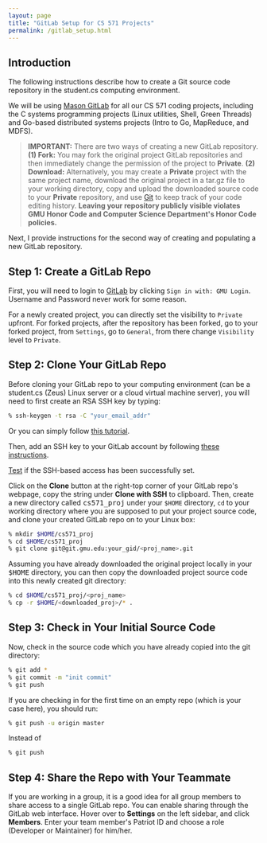 ```yaml
---
layout: page
title: "GitLab Setup for CS 571 Projects"
permalink: /gitlab_setup.html
---
```


## Introduction

The following instructions describe how to create a Git source code
repository in the student.cs computing environment.

We will be using [Mason GitLab](https://git.gmu.edu/users/sign_in) for all our CS 571 coding projects,
including the C systems programming projects (Linux utilities, Shell,
Green Threads) and Go-based distributed systems projects (Intro to Go, MapReduce,
and MDFS). 

> **IMPORTANT:** There are two ways of creating a new GitLab repository.
**(1) Fork:** You may fork the original project GitLab repositories
and then immediately change the permission of the project to
**Private**.
**(2) Download:** Alternatively, you may create a **Private**
project with the same project name, download the original project in
a tar.gz file to your working directory, copy and upload the
downloaded source code to your **Private** repository, and use <a
href="https://git-scm.com/">Git</a> to keep track of your code
editing history.
**Leaving your repository publicly visible violates GMU Honor Code and
Computer Science Department's Honor Code policies.**



Next, I provide instructions for the second way of creating and
populating a new GitLab repository.

## Step 1: Create a GitLab Repo

First, you will need to login to <a
href="https://git.gmu.edu/users/sign_in">GitLab</a> by clicking
`Sign in with: GMU Login`. Username and Password never work
for some reason.

For a newly created project, you can directly set the visibility to
`Private` upfront. For forked projects,
after the repository has been forked, go to your forked project, from
`Settings`, go to `General`, from there change `Visibility` level to 
`Private`.

## Step 2: Clone Your GitLab Repo

Before cloning your GitLab repo to your computing environment (can be
a student.cs (Zeus) Linux server or a cloud virtual machine server),
you will need to first create an RSA SSH key by typing:

```bash
% ssh-keygen -t rsa -C "your_email_addr"
```

Or you can simply follow 
<a href="https://git.gmu.edu/help/ssh/README#generating-a-new-ssh-key-pair">this tutorial</a>.

Then, add an SSH key to your GitLab account by following 
<a href="https://git.gmu.edu/help/ssh/README#adding-an-ssh-key-to-your-gitlab-account">these instructions</a>.

<a href="https://git.gmu.edu/help/ssh/README#adding-an-ssh-key-to-your-gitlab-account">Test</a> if
the SSH-based access has been successfully set. 


Click on the **Clone** button at the right-top corner of your GitLab repo's webpage,
copy the string under **Clone with SSH** to clipboard.
Then, create a new directory called <tt>cs571_proj</tt> under your `$HOME` directory, 
`cd` to your working directory where you are supposed to put your project source code,
and clone your created GitLab repo on to your Linux box:

```bash
% mkdir $HOME/cs571_proj
% cd $HOME/cs571_proj 
% git clone git@git.gmu.edu:your_gid/<proj_name>.git
```

Assuming you have already downloaded the original project locally in your
<tt>$HOME</tt> directory,
you can then copy the downloaded project source code into this newly
created git directory:

```bash
% cd $HOME/cs571_proj/<proj_name>
% cp -r $HOME/<downloaded_proj>/* .
```

## Step 3: Check in Your Initial Source Code

Now, check in the source code which you have already copied into the git directory:

```bash
% git add *
% git commit -m "init commit" 
% git push  
```

If you are checking in for the first time on an empty repo (which is your case here),
you should run:

```bash
% git push -u origin master
```

Instead of

```bash
% git push
```

## Step 4: Share the Repo with Your Teammate

If you are working in a group, it is a good idea for all group
members to share access to a single GitLab repo. You can enable
sharing through the GitLab web interface. Hover over to **Settings**
on the left sidebar, and click **Members**. Enter your team member's
Patriot ID and choose a role (Developer or Maintainer) for him/her.


